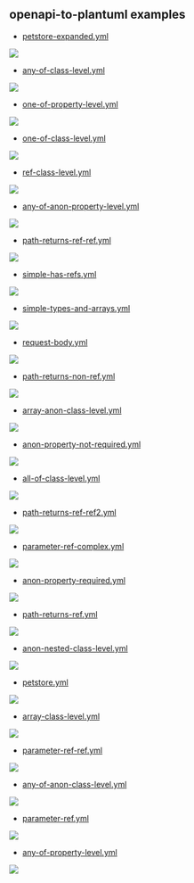 ## openapi-to-plantuml examples


* [petstore-expanded.yml](../../src/test/resources/inputs/petstore-expanded.yml)

<img src="../../src/docs/tests/petstore-expanded.puml.svg"/>

* [any-of-class-level.yml](../../src/test/resources/inputs/any-of-class-level.yml)

<img src="../../src/docs/tests/any-of-class-level.puml.svg"/>

* [one-of-property-level.yml](../../src/test/resources/inputs/one-of-property-level.yml)

<img src="../../src/docs/tests/one-of-property-level.puml.svg"/>

* [one-of-class-level.yml](../../src/test/resources/inputs/one-of-class-level.yml)

<img src="../../src/docs/tests/one-of-class-level.puml.svg"/>

* [ref-class-level.yml](../../src/test/resources/inputs/ref-class-level.yml)

<img src="../../src/docs/tests/ref-class-level.puml.svg"/>

* [any-of-anon-property-level.yml](../../src/test/resources/inputs/any-of-anon-property-level.yml)

<img src="../../src/docs/tests/any-of-anon-property-level.puml.svg"/>

* [path-returns-ref-ref.yml](../../src/test/resources/inputs/path-returns-ref-ref.yml)

<img src="../../src/docs/tests/path-returns-ref-ref.puml.svg"/>

* [simple-has-refs.yml](../../src/test/resources/inputs/simple-has-refs.yml)

<img src="../../src/docs/tests/simple-has-refs.puml.svg"/>

* [simple-types-and-arrays.yml](../../src/test/resources/inputs/simple-types-and-arrays.yml)

<img src="../../src/docs/tests/simple-types-and-arrays.puml.svg"/>

* [request-body.yml](../../src/test/resources/inputs/request-body.yml)

<img src="../../src/docs/tests/request-body.puml.svg"/>

* [path-returns-non-ref.yml](../../src/test/resources/inputs/path-returns-non-ref.yml)

<img src="../../src/docs/tests/path-returns-non-ref.puml.svg"/>

* [array-anon-class-level.yml](../../src/test/resources/inputs/array-anon-class-level.yml)

<img src="../../src/docs/tests/array-anon-class-level.puml.svg"/>

* [anon-property-not-required.yml](../../src/test/resources/inputs/anon-property-not-required.yml)

<img src="../../src/docs/tests/anon-property-not-required.puml.svg"/>

* [all-of-class-level.yml](../../src/test/resources/inputs/all-of-class-level.yml)

<img src="../../src/docs/tests/all-of-class-level.puml.svg"/>

* [path-returns-ref-ref2.yml](../../src/test/resources/inputs/path-returns-ref-ref2.yml)

<img src="../../src/docs/tests/path-returns-ref-ref2.puml.svg"/>

* [parameter-ref-complex.yml](../../src/test/resources/inputs/parameter-ref-complex.yml)

<img src="../../src/docs/tests/parameter-ref-complex.puml.svg"/>

* [anon-property-required.yml](../../src/test/resources/inputs/anon-property-required.yml)

<img src="../../src/docs/tests/anon-property-required.puml.svg"/>

* [path-returns-ref.yml](../../src/test/resources/inputs/path-returns-ref.yml)

<img src="../../src/docs/tests/path-returns-ref.puml.svg"/>

* [anon-nested-class-level.yml](../../src/test/resources/inputs/anon-nested-class-level.yml)

<img src="../../src/docs/tests/anon-nested-class-level.puml.svg"/>

* [petstore.yml](../../src/test/resources/inputs/petstore.yml)

<img src="../../src/docs/tests/petstore.puml.svg"/>

* [array-class-level.yml](../../src/test/resources/inputs/array-class-level.yml)

<img src="../../src/docs/tests/array-class-level.puml.svg"/>

* [parameter-ref-ref.yml](../../src/test/resources/inputs/parameter-ref-ref.yml)

<img src="../../src/docs/tests/parameter-ref-ref.puml.svg"/>

* [any-of-anon-class-level.yml](../../src/test/resources/inputs/any-of-anon-class-level.yml)

<img src="../../src/docs/tests/any-of-anon-class-level.puml.svg"/>

* [parameter-ref.yml](../../src/test/resources/inputs/parameter-ref.yml)

<img src="../../src/docs/tests/parameter-ref.puml.svg"/>

* [any-of-property-level.yml](../../src/test/resources/inputs/any-of-property-level.yml)

<img src="../../src/docs/tests/any-of-property-level.puml.svg"/>